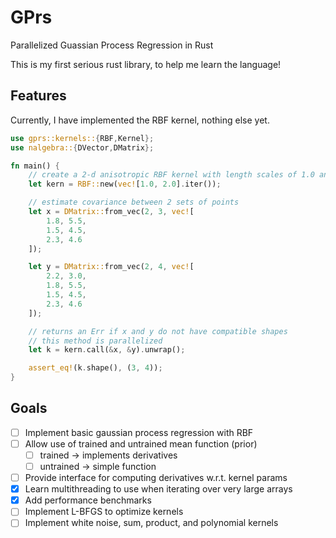# GPrs

Parallelized Guassian Process Regression in Rust

This is my first serious rust library, to help me learn the language!

## Features

Currently, I have implemented the RBF kernel, nothing else yet.

```rs
use gprs::kernels::{RBF,Kernel};
use nalgebra::{DVector,DMatrix};

fn main() {
    // create a 2-d anisotropic RBF kernel with length scales of 1.0 and 2.0
    let kern = RBF::new(vec![1.0, 2.0].iter());

    // estimate covariance between 2 sets of points
    let x = DMatrix::from_vec(2, 3, vec![
        1.8, 5.5,
        1.5, 4.5,
        2.3, 4.6
    ]);

    let y = DMatrix::from_vec(2, 4, vec![
        2.2, 3.0,
        1.8, 5.5,
        1.5, 4.5,
        2.3, 4.6
    ]);

    // returns an Err if x and y do not have compatible shapes
    // this method is parallelized
    let k = kern.call(&x, &y).unwrap();

    assert_eq!(k.shape(), (3, 4));
}
```

## Goals

- [ ] Implement basic gaussian process regression with RBF
- [ ] Allow use of trained and untrained mean function (prior)
  - [ ] trained -> implements derivatives
  - [ ] untrained -> simple function
- [ ] Provide interface for computing derivatives w.r.t. kernel params
- [x] Learn multithreading to use when iterating over very large arrays
- [x] Add performance benchmarks
- [ ] Implement L-BFGS to optimize kernels
- [ ] Implement white noise, sum, product, and polynomial kernels
